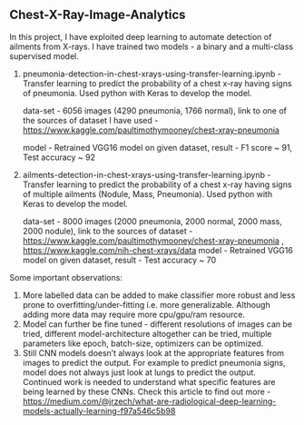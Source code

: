 ## Chest-X-Ray-Image-Analytics

In this project, I have exploited deep learning to automate detection of ailments from X-rays. I have trained two models - a binary and a multi-class supervised model.

1. pneumonia-detection-in-chest-xrays-using-transfer-learning.ipynb - Transfer learning to predict the probability of a chest x-ray having signs of pneumonia. Used python with Keras to develop the model.

    data-set - 6056 images (4290 pneumonia, 1766 normal), link to one of the sources of dataset I have used - https://www.kaggle.com/paultimothymooney/chest-xray-pneumonia
    
    model - Retrained VGG16 model on given dataset, 
    result - F1 score ~ 91, Test accuracy ~ 92

2. ailments-detection-in-chest-xrays-using-transfer-learning.ipynb - Transfer learning to predict the probability of a chest x-ray having signs of multiple ailments (Nodule, Mass, Pneumonia). Used python with Keras to develop the model.

    data-set - 8000 images (2000 pneumonia, 2000 normal, 2000 mass, 2000 nodule), link to the sources of dataset - https://www.kaggle.com/paultimothymooney/chest-xray-pneumonia , https://www.kaggle.com/nih-chest-xrays/data
    model - Retrained VGG16 model on given dataset, 
    result - Test accuracy ~ 70

Some important observations:

1. More labelled data can be added to make classifier more robust and less prone to overfitting/under-fitting i.e. more generalizable. Although adding more data may require more cpu/gpu/ram resource.
2. Model can further be fine tuned - different resolutions of images can be tried, different model-architecture altogether can be tried, multiple parameters like epoch, batch-size, optimizers can be optimized. 
3. Still CNN models doesn’t always look at the appropriate features from images to predict the output. For example to predict pneumonia signs, model does not always just look at lungs to predict the output. Continued work is needed to understand what specific features are being learned by these CNNs. Check this article to find out more - https://medium.com/@jrzech/what-are-radiological-deep-learning-models-actually-learning-f97a546c5b98


